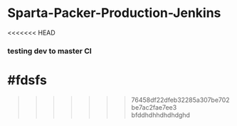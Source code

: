 
# Sparta-Packer-Production-Jenkins
<<<<<<< HEAD

### testing dev to master CI

#fdsfs
=======
>>>>>>> 76458df22dfeb32285a307be702be7ac2fae7ee3
bfddhdhhdhdhdghd
